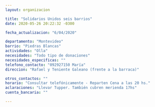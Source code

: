 ```yaml
---
layout: organizacion

title: "Solidarios Unidos seis barrios"
date: 2020-05-26 20:22:32 -0300

fecha_actualizacion: "6/04/2020"

departamento: "Montevideo"
barrio: "Piedras Blancas"
actividades: "Olla"
necesidades: "Todo tipo de donaciones"
necesidades_especificas: ""
telefono_contacto: "092927150 María"
direccion: "Rafael y Teniente Galeano (frente a la barraca)"

otros_contactos: ""
horario: "Consultar telefónicamente - Reparten Cena a las 20 hs."
aclaraciones: "Llevar Tupper. También cubren merienda 17hs"
cuenta_bancaria: ""

---
```

